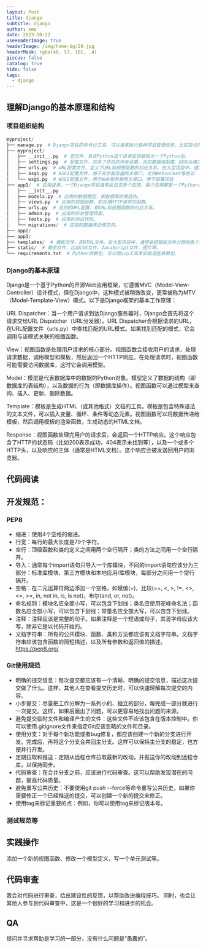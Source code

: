 ```yaml
---
layout: Post
title: django
subtitle: django
author: emo
date: 2023-10-22
useHeaderImage: true
headerImage: /img/home-bg/29.jpg
headerMask: rgba(40, 57, 101, .4)
giscus: false
catalog: true
hide: false
tags:
  - django
---
```


## 理解Django的基本原理和结构
### 项目组织结构
```s
myproject/
├── manage.py  # Django项目的命令行工具，可以用来执行各种项目管理任务，比如启动开发服务器、创建数据库表、运行测试等。
├── myproject/
│   ├── __init__.py  # 空文件，告诉Python这个目录应该被视为一个Python包。
│   ├── settings.py  # 配置文件，包含了项目的所有设置，比如数据库配置、DEBUG模式、INSTALLED_APPS、MIDDLEWARE等。
│   ├── urls.py  # URL配置文件，定义了URL和视图函数的对应关系。在大型项目中，通常会把URL配置分散到各个应用中，然后在这个文件中包含各个应用的URL配置。
│   ├── asgi.py  # ASGI配置文件，用于异步服务器网关接口，支持Websocket等协议
│   └── wsgi.py  # WSGI配置文件，用于Web服务器网关接口，用于部署项目
├── app1/  # 应用目录。一个Django项目通常会包含多个应用，每个应用都是一个Python包，包含了一组相关的模型、视图、模板、静态文件等。
│   ├── __init__.py
│   ├── models.py  # 应用的数据模型，即数据库的表结构。
│   ├── views.py  # 应用的视图函数，即处理HTTP请求的函数。
│   ├── urls.py  # 应用的URL配置，即URL和视图函数的对应关系。
│   ├── admin.py  # 应用的后台管理界面。
│   ├── tests.py  # 应用的测试代码。
│   └── migrations/  # 应用的数据库迁移文件。
├── app2/
├── app3/
├── templates/  # 模板文件，即HTML文件。在大型项目中，通常会把模板文件分散到各个应用中。
├── static/  # 静态文件，比如CSS文件、JavaScript文件、图片等。
└── requirements.txt  # Python依赖包，可以用pip工具来安装这些依赖包。
```

### Django的基本原理 
Django是一个基于Python的开源Web应用框架，它遵循MVC（Model-View-Controller）设计模式，但在Django中，这种模式被稍微改变，更常被称为MTV（Model-Template-View）模式。以下是Django框架的基本工作原理：

URL Dispatcher：当一个用户请求到达Django服务器时，Django会首先将这个请求交给URL Dispatcher（URL分发器）。URL Dispatcher会根据请求的URL，在URL配置文件（urls.py）中查找匹配的URL模式。如果找到匹配的模式，它会调用与该模式关联的视图函数。

View：视图函数是处理用户请求的核心部分。视图函数会接收用户的请求，处理请求数据，调用模型和模板，然后返回一个HTTP响应。在处理请求时，视图函数可能需要访问数据库，这时它会调用模型。

Model：模型是代表数据库中的数据的Python对象。模型定义了数据的结构（即数据库的表结构），以及数据的行为（即数据库操作）。视图函数可以通过模型来查询、插入、更新、删除数据。

Template：模板是生成HTML（或其他格式）文档的工具。模板是包含特殊语法的文本文件，可以插入变量、循环、条件等动态元素。视图函数可以将数据传递给模板，然后调用模板的渲染函数，生成动态的HTML文档。

Response：视图函数处理完用户的请求后，会返回一个HTTP响应。这个响应包含了HTTP的状态码（比如200表示成功，404表示未找到等），以及一个或多个HTTP头，以及响应的主体（通常是HTML文档）。这个响应会被发送回用户的浏览器。

## 代码阅读

## 开发规范：
### PEP8
* 缩进：使用4个空格的缩进。
* 行宽：每行的最大长度是79个字符。
* 空行：顶级函数和类的定义之间用两个空行隔开；类的方法之间用一个空行隔开。
* 导入：通常每个import语句只导入一个库模块，不同的import语句应该分为三部分：标准库模块、第三方模块和本地应用/库模块，每部分之间用一个空行隔开。
* 空格：在二元运算符两边添加一个空格，如赋值(=)，比较(==, <, >, !=, <>, <=, >=, in, not in, is, is not)，布尔(and, or, not)。
* 命名规则：模块名应全部小写，可以包含下划线；类名应使用驼峰命名法；函数名应全部小写，可以包含下划线；常量名应全部大写，可以包含下划线。
* 注释：注释应该是完整的句子。如果注释是一个短语或句子，其首字母应该大写，除非它是以代码开始的。
* 文档字符串：所有的公共模块、函数、类和方法都应该有文档字符串。文档字符串应该包含函数的简短描述，以及所有参数和返回值的描述。
https://pep8.org/
### Git使用规范
* 明确的提交信息：每次提交都应该有一个清晰、明确的提交信息，描述这次提交做了什么。这样，其他人在查看提交历史时，可以快速理解每次提交的内容。
* 小步提交：尽量把工作分解为一系列小的、独立的部分，每完成一部分就进行一次提交。这样，如果后面出了问题，可以更容易地找出问题的来源。
* 避免提交临时文件和编译产生的文件：这些文件不应该包含在版本控制中。你可以使用.gitignore文件来指定Git应该忽略的文件和目录。
* 使用分支：对于每个新功能或者bug修复，都应该创建一个新的分支进行开发。完成后，再将这个分支合并回主分支。这样可以保持主分支的稳定，也方便并行开发。
* 定期拉取和推送：定期从远程仓库拉取最新的改动，并推送你的改动到远程仓库，以保持同步。
* 代码审查：在合并分支之前，应该进行代码审查。这可以帮助发现潜在的问题，提高代码质量。
* 避免重写公共历史：不要使用git push --force等命令重写公共历史。如果你需要修正一个已经推送的提交，可以创建一个新的提交来修正。
* 使用tag来标记重要的点：例如，你可以使用tag来标记版本号。
### 测试规范等
## 实践操作
添加一个新的视图函数、修改一个模型定义、写一个单元测试等。
## 代码审查
我会对代码进行审查，给出建设性的反馈，以帮助改进编程技巧。
同时，也会让其他人参与到代码审查中，这是一个很好的学习和进步的机会。
## QA
提问并寻求帮助是学习的一部分，没有什么问题是“愚蠢的”。